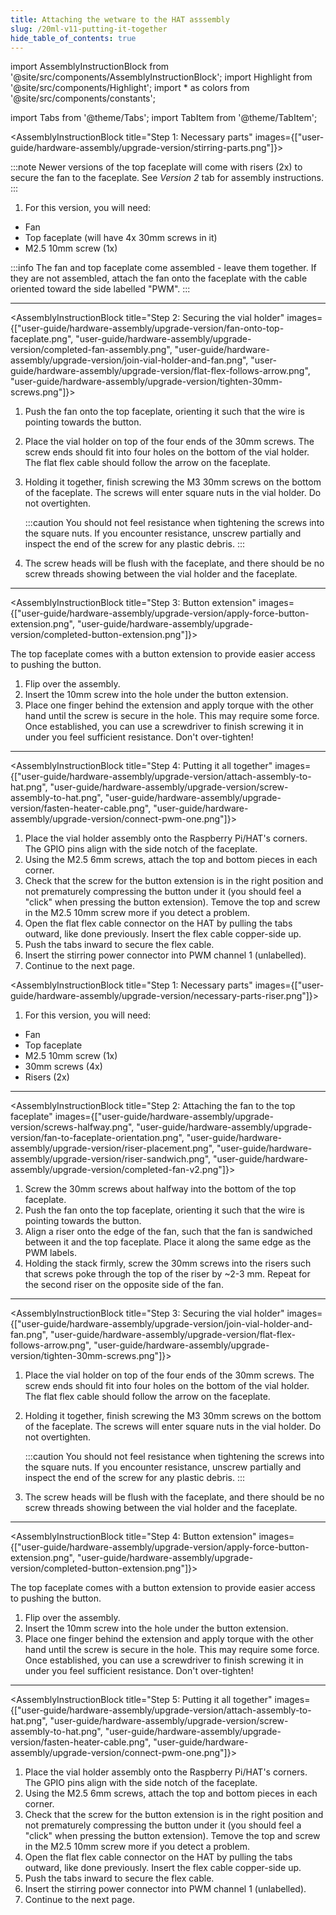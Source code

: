 ```yaml
---
title: Attaching the wetware to the HAT asssembly
slug: /20ml-v11-putting-it-together
hide_table_of_contents: true
---
```


import AssemblyInstructionBlock from '@site/src/components/AssemblyInstructionBlock';
import Highlight from '@site/src/components/Highlight';
import * as colors from '@site/src/components/constants';

import Tabs from '@theme/Tabs';
import TabItem from '@theme/TabItem';

<Tabs>
  <TabItem value="a_or_b" label="Top faceplate version 1" default>

<AssemblyInstructionBlock title="Step 1: Necessary parts" images={["user-guide/hardware-assembly/upgrade-version/stirring-parts.png"]}>

:::note
Newer versions of the top faceplate will come with <Highlight color={colors.magenta}>risers (2x)</Highlight> to secure the fan to the faceplate. See _Version 2_ tab for assembly instructions.
:::

1. For this version, you will need:

  * <Highlight color={colors.blue}>Fan</Highlight>
  * <Highlight color={colors.red}>Top faceplate</Highlight> (will have 4x 30mm screws in it)
  * <Highlight color={colors.orange}>M2.5 10mm screw (1x)</Highlight>


:::info
The fan and top faceplate come assembled - leave them together. If they are not assembled, attach the fan onto the faceplate with the cable oriented toward the side labelled "PWM".
:::

</AssemblyInstructionBlock>


-----

<AssemblyInstructionBlock title="Step 2: Securing the vial holder" images={["user-guide/hardware-assembly/upgrade-version/fan-onto-top-faceplate.png", "user-guide/hardware-assembly/upgrade-version/completed-fan-assembly.png", "user-guide/hardware-assembly/upgrade-version/join-vial-holder-and-fan.png", "user-guide/hardware-assembly/upgrade-version/flat-flex-follows-arrow.png", "user-guide/hardware-assembly/upgrade-version/tighten-30mm-screws.png"]}>

1. Push the <Highlight color={colors.red}>fan onto the top faceplate</Highlight>, orienting it such that the wire is pointing towards the button. 
2. Place the vial holder on top of the <Highlight color={colors.green}>four ends of the 30mm screws</Highlight>. The screw ends should fit into four holes on the bottom of the vial holder. The flat flex cable should follow the <Highlight color={colors.orange}>arrow on the faceplate</Highlight>.
3. Holding it together, finish screwing the <Highlight color={colors.blue}>M3 30mm screws</Highlight> on the bottom of the faceplate. The screws will enter square nuts in the vial holder. Do not overtighten.

   :::caution
   You should not feel resistance when tightening the screws into the square nuts. If you encounter resistance, unscrew partially and inspect the end of the screw for any plastic debris.
   :::

4. The screw heads will be flush with the faceplate, and there should be no screw threads showing between the vial holder and the faceplate.


</AssemblyInstructionBlock>

-----

<AssemblyInstructionBlock title="Step 3: Button extension" images={["user-guide/hardware-assembly/upgrade-version/apply-force-button-extension.png", "user-guide/hardware-assembly/upgrade-version/completed-button-extension.png"]}>

The top faceplate comes with a button extension to provide easier access to pushing the button.

1. Flip over the assembly.
2. Insert the 10mm screw into the hole under the button extension.
3. Place <Highlight color={colors.red}>one finger behind the extension</Highlight> and <Highlight color={colors.magenta}>apply torque with the other hand</Highlight> until the screw is secure in the hole. This may require some force. Once established, you can use a screwdriver to finish screwing it in under you feel sufficient resistance. Don't over-tighten!

</AssemblyInstructionBlock>

-----

<AssemblyInstructionBlock title="Step 4: Putting it all together" images={["user-guide/hardware-assembly/upgrade-version/attach-assembly-to-hat.png", "user-guide/hardware-assembly/upgrade-version/screw-assembly-to-hat.png",
"user-guide/hardware-assembly/upgrade-version/fasten-heater-cable.png", "user-guide/hardware-assembly/upgrade-version/connect-pwm-one.png"]}>

1. Place the vial holder assembly onto the <Highlight color={colors.blue}>Raspberry Pi/HAT's corners</Highlight>. The GPIO pins align with the side notch of the faceplate.
2. Using the <Highlight color={colors.red}>M2.5 6mm screws</Highlight>, attach the top and bottom pieces in each corner.
3. Check that the screw for the button extension is in the right position and not prematurely compressing the button under it (you should feel a "click" when pressing the button extension). Temove the top and screw in the M2.5 10mm screw more if you detect a problem.
4. Open the <Highlight color={colors.orange}>flat flex cable connector</Highlight> on the HAT by pulling the tabs outward, like done previously. Insert the flex cable copper-side up.
5. <Highlight color={colors.green}>Push the tabs inward</Highlight> to secure the flex cable.
6. Insert the stirring power connector into <Highlight color={colors.magenta}>PWM channel 1</Highlight> (unlabelled).
7. Continue to the next page. 


</AssemblyInstructionBlock>


  </TabItem>
  <TabItem value="zero" label="Top faceplate version 2">

<AssemblyInstructionBlock title="Step 1: Necessary parts" images={["user-guide/hardware-assembly/upgrade-version/necessary-parts-riser.png"]}>

1. For this version, you will need:

  * <Highlight color={colors.blue}>Fan</Highlight>
  * <Highlight color={colors.red}>Top faceplate</Highlight>
  * <Highlight color={colors.orange}>M2.5 10mm screw (1x)</Highlight>
  * <Highlight color={colors.green}>30mm screws (4x)</Highlight>
  * <Highlight color={colors.magenta}>Risers (2x)</Highlight>

</AssemblyInstructionBlock>

-----

<AssemblyInstructionBlock title="Step 2: Attaching the fan to the top faceplate" images={["user-guide/hardware-assembly/upgrade-version/screws-halfway.png", "user-guide/hardware-assembly/upgrade-version/fan-to-faceplate-orientation.png", "user-guide/hardware-assembly/upgrade-version/riser-placement.png", "user-guide/hardware-assembly/upgrade-version/riser-sandwich.png", "user-guide/hardware-assembly/upgrade-version/completed-fan-v2.png"]}>

1. Screw the <Highlight color={colors.green}>30mm screws</Highlight> about halfway into the bottom of the top faceplate.
2. Push the <Highlight color={colors.red}>fan onto the top faceplate</Highlight>, orienting it such that the wire is pointing towards the button. 
3. Align a <Highlight color={colors.magenta}>riser</Highlight> onto the edge of the fan, such that the fan is sandwiched between it and the top faceplate. Place it along the same edge as the PWM labels. 
4. Holding the stack firmly, screw the 30mm screws into the risers such that screws poke through the top of the riser by ~2-3 mm. Repeat for the second riser on the opposite side of the fan. 

</AssemblyInstructionBlock>

-----

<AssemblyInstructionBlock title="Step 3: Securing the vial holder" images={["user-guide/hardware-assembly/upgrade-version/join-vial-holder-and-fan.png", "user-guide/hardware-assembly/upgrade-version/flat-flex-follows-arrow.png", "user-guide/hardware-assembly/upgrade-version/tighten-30mm-screws.png"]}>


1. Place the vial holder on top of the <Highlight color={colors.green}>four ends of the 30mm screws</Highlight>. The screw ends should fit into four holes on the bottom of the vial holder. The flat flex cable should follow the <Highlight color={colors.orange}>arrow on the faceplate</Highlight>.
2. Holding it together, finish screwing the <Highlight color={colors.blue}>M3 30mm screws</Highlight> on the bottom of the faceplate. The screws will enter square nuts in the vial holder. Do not overtighten.

   :::caution
   You should not feel resistance when tightening the screws into the square nuts. If you encounter resistance, unscrew partially and inspect the end of the screw for any plastic debris.
   :::

3. The screw heads will be flush with the faceplate, and there should be no screw threads showing between the vial holder and the faceplate.


</AssemblyInstructionBlock>

-----

<AssemblyInstructionBlock title="Step 4: Button extension" images={["user-guide/hardware-assembly/upgrade-version/apply-force-button-extension.png", "user-guide/hardware-assembly/upgrade-version/completed-button-extension.png"]}>

The top faceplate comes with a button extension to provide easier access to pushing the button.

1. Flip over the assembly.
2. Insert the 10mm screw into the hole under the button extension.
3. Place <Highlight color={colors.red}>one finger behind the extension</Highlight> and <Highlight color={colors.magenta}>apply torque with the other hand</Highlight> until the screw is secure in the hole. This may require some force. Once established, you can use a screwdriver to finish screwing it in under you feel sufficient resistance. Don't over-tighten!

</AssemblyInstructionBlock>

-----

<AssemblyInstructionBlock title="Step 5: Putting it all together" images={["user-guide/hardware-assembly/upgrade-version/attach-assembly-to-hat.png", "user-guide/hardware-assembly/upgrade-version/screw-assembly-to-hat.png",
"user-guide/hardware-assembly/upgrade-version/fasten-heater-cable.png", "user-guide/hardware-assembly/upgrade-version/connect-pwm-one.png"]}>

1. Place the vial holder assembly onto the <Highlight color={colors.blue}>Raspberry Pi/HAT's corners</Highlight>. The GPIO pins align with the side notch of the faceplate.
2. Using the <Highlight color={colors.red}>M2.5 6mm screws</Highlight>, attach the top and bottom pieces in each corner.
3. Check that the screw for the button extension is in the right position and not prematurely compressing the button under it (you should feel a "click" when pressing the button extension). Temove the top and screw in the M2.5 10mm screw more if you detect a problem.
4. Open the <Highlight color={colors.orange}>flat flex cable connector</Highlight> on the HAT by pulling the tabs outward, like done previously. Insert the flex cable copper-side up.
5. <Highlight color={colors.green}>Push the tabs inward</Highlight> to secure the flex cable.
6. Insert the stirring power connector into <Highlight color={colors.magenta}>PWM channel 1</Highlight> (unlabelled).
7. Continue to the next page. 


</AssemblyInstructionBlock>

  </TabItem>
</Tabs>